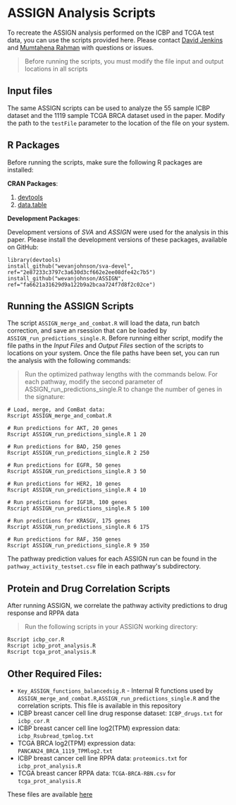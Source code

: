 ASSIGN Analysis Scripts
=======================

To recreate the ASSIGN analysis performed on the ICBP and TCGA test data, you
can use the scripts provided here. Please contact [David Jenkins](mailto:dfj@bu.edu)
and [Mumtahena Rahman](mailto:mumtahena@gmail.com) with questions or issues.

> Before running the scripts, you must modify the file input and output locations
> in all scripts

## Input files

The same ASSIGN scripts can be used to analyze the 55 sample ICBP dataset and
the 1119 sample TCGA BRCA dataset used in the paper. Modify the path to the
```testFile``` parameter to the location of the file on your system.

## R Packages

Before running the scripts, make sure the following R packages are installed:

__CRAN Packages__:

1. [devtools](https://cran.r-project.org/web/packages/devtools/index.html)
2. [data.table](https://cran.r-project.org/web/packages/data.table/index.html)

__Development Packages__:

Development versions of _SVA_ and _ASSIGN_ were used for the analysis in this
paper. Please install the development versions of these packages, available
on GitHub:

```
library(devtools)
install_github("wevanjohnson/sva-devel", ref="2e87233c3797c3a630d3cf662e2ee08dfe42c7b5")
install_github("wevanjohnson/ASSIGN", ref="fa6621a31629d9a122b9a2bcaa724f7d8f2c02ce")
```

## Running the ASSIGN Scripts

The script ```ASSIGN_merge_and_combat.R``` will load the data, run batch
correction, and save an rsession that can be loaded by
```ASSIGN_run_predictions_single.R```. Before running either script, modify the file
paths in the _Input Files_ and _Output Files_ section of the scripts to
locations on your system. Once the file paths have been set, you can run the
analysis with the following commands:

> Run the optimized pathway lengths with the commands below. For each pathway, modify
> the second parameter of ASSIGN_run_predictions_single.R  to change the number 
> of genes in the signature:

```
# Load, merge, and ComBat data:
Rscript ASSIGN_merge_and_combat.R

# Run predictions for AKT, 20 genes
Rscript ASSIGN_run_predictions_single.R 1 20

# Run predictions for BAD, 250 genes
Rscript ASSIGN_run_predictions_single.R 2 250

# Run predictions for EGFR, 50 genes
Rscript ASSIGN_run_predictions_single.R 3 50

# Run predictions for HER2, 10 genes
Rscript ASSIGN_run_predictions_single.R 4 10

# Run predictions for IGF1R, 100 genes
Rscript ASSIGN_run_predictions_single.R 5 100

# Run predictions for KRASGV, 175 genes
Rscript ASSIGN_run_predictions_single.R 6 175

# Run predictions for RAF, 350 genes
Rscript ASSIGN_run_predictions_single.R 9 350
```

The pathway prediction values for each ASSIGN run can be found in the
```pathway_activity_testset.csv``` file in each pathway's subdirectory.

## Protein and Drug Correlation Scripts

After running ASSIGN, we correlate the pathway activity predictions to drug response and RPPA data

> Run the following scripts in your ASSIGN working directory:

```
Rscript icbp_cor.R
Rscript icbp_prot_analysis.R
Rscript tcga_prot_analysis.R
```

## Other Required Files:

* ```Key_ASSIGN_functions_balancedsig.R``` - Internal R functions used by
```ASSIGN_merge_and_combat.R```,```ASSIGN_run_predictions_single.R``` and the correlation scripts. This file is available in this repository
* ICBP breast cancer cell line drug response dataset: ```ICBP_drugs.txt``` for ```icbp_cor.R```
* ICBP breast cancer cell line log2(TPM) expression data: ```icbp_Rsubread_tpmlog.txt```
* TCGA BRCA log2(TPM) expression data: ```PANCAN24_BRCA_1119_TPMlog2.txt```
* ICBP breast cancer cell line RPPA data: ```proteomics.txt``` for ```icbp_prot_analysis.R```
* TCGA breast cancer RPPA data: ```TCGA-BRCA-RBN.csv``` for ```tcga_prot_analysis.R```

These files are available [here](https://www.dropbox.com/sh/ltfubdiodti5yx0/AAAuVRh34mOOQYq7s7jF6IQJa?dl=0)
